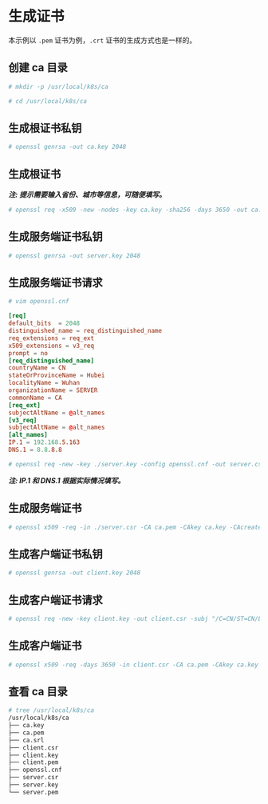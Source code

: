 # 生成证书

本示例以 ```.pem``` 证书为例，```.crt``` 证书的生成方式也是一样的。

## 创建 ca 目录

```bash
# mkdir -p /usr/local/k8s/ca

# cd /usr/local/k8s/ca
```

## 生成根证书私钥

```bash
# openssl genrsa -out ca.key 2048
```

## 生成根证书

***注: 提示需要输入省份、城市等信息，可随便填写。***

```bash
# openssl req -x509 -new -nodes -key ca.key -sha256 -days 3650 -out ca.pem
```

## 生成服务端证书私钥

```bash
# openssl genrsa -out server.key 2048
```

## 生成服务端证书请求

```bash
# vim openssl.cnf
```

```cnf
[req]
default_bits  = 2048
distinguished_name = req_distinguished_name
req_extensions = req_ext
x509_extensions = v3_req
prompt = no
[req_distinguished_name]
countryName = CN
stateOrProvinceName = Hubei
localityName = Wuhan
organizationName = SERVER
commonName = CA
[req_ext]
subjectAltName = @alt_names
[v3_req]
subjectAltName = @alt_names
[alt_names]
IP.1 = 192.168.5.163
DNS.1 = 8.8.8.8
```

```bash
# openssl req -new -key ./server.key -config openssl.cnf -out server.csr
```

***注: IP.1 和 DNS.1 根据实际情况填写。***

## 生成服务端证书

```bash
# openssl x509 -req -in ./server.csr -CA ca.pem -CAkey ca.key -CAcreateserial -out server.pem -days 3650 -sha256 -extensions v3_req -extfile openssl.cnf
```

## 生成客户端证书私钥

```bash
# openssl genrsa -out client.key 2048
```

## 生成客户端证书请求

```bash
# openssl req -new -key client.key -out client.csr -subj "/C=CN/ST=CN/L=CN/O=SERVER/CN=client"
```

## 生成客户端证书

```bash
# openssl x509 -req -days 3650 -in client.csr -CA ca.pem -CAkey ca.key -CAcreateserial -out client.pem
```

## 查看 ca 目录

```bash
# tree /usr/local/k8s/ca
/usr/local/k8s/ca
├── ca.key
├── ca.pem
├── ca.srl
├── client.csr
├── client.key
├── client.pem
├── openssl.cnf
├── server.csr
├── server.key
└── server.pem
```
